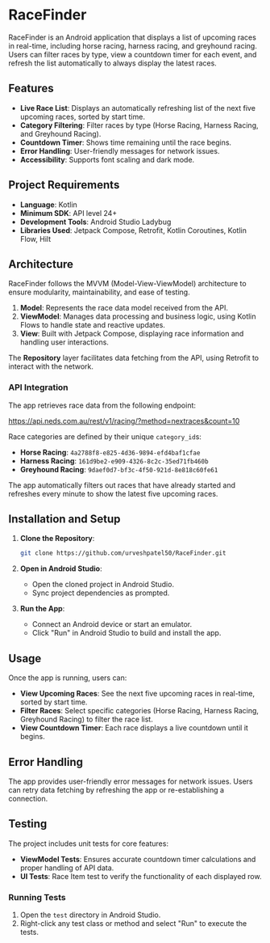# RaceFinder

RaceFinder is an Android application that displays a list of upcoming races in real-time, including horse racing, harness racing, and greyhound racing. Users can filter races by type, view a countdown timer for each event, and refresh the list automatically to always display the latest races.

## Features

- **Live Race List**: Displays an automatically refreshing list of the next five upcoming races, sorted by start time.
- **Category Filtering**: Filter races by type (Horse Racing, Harness Racing, and Greyhound Racing).
- **Countdown Timer**: Shows time remaining until the race begins.
- **Error Handling**: User-friendly messages for network issues.
- **Accessibility**: Supports font scaling and dark mode.

## Project Requirements

- **Language**: Kotlin
- **Minimum SDK**: API level 24+
- **Development Tools**: Android Studio Ladybug
- **Libraries Used**: Jetpack Compose, Retrofit, Kotlin Coroutines, Kotlin Flow, Hilt

## Architecture

RaceFinder follows the MVVM (Model-View-ViewModel) architecture to ensure modularity, maintainability, and ease of testing.

1. **Model**: Represents the race data model received from the API.
2. **ViewModel**: Manages data processing and business logic, using Kotlin Flows to handle state and reactive updates.
3. **View**: Built with Jetpack Compose, displaying race information and handling user interactions.

The **Repository** layer facilitates data fetching from the API, using Retrofit to interact with the network.

### API Integration

The app retrieves race data from the following endpoint:

https://api.neds.com.au/rest/v1/racing/?method=nextraces&count=10

Race categories are defined by their unique `category_id`s:
- **Horse Racing**: `4a2788f8-e825-4d36-9894-efd4baf1cfae`
- **Harness Racing**: `161d9be2-e909-4326-8c2c-35ed71fb460b`
- **Greyhound Racing**: `9daef0d7-bf3c-4f50-921d-8e818c60fe61`

The app automatically filters out races that have already started and refreshes every minute to show the latest five upcoming races.

## Installation and Setup

1. **Clone the Repository**:
   ```bash
   git clone https://github.com/urveshpatel50/RaceFinder.git

2. **Open in Android Studio**:
    - Open the cloned project in Android Studio.
    - Sync project dependencies as prompted.

3. **Run the App**:
    - Connect an Android device or start an emulator.
    - Click "Run" in Android Studio to build and install the app.

## Usage

Once the app is running, users can:

- **View Upcoming Races**: See the next five upcoming races in real-time, sorted by start time.
- **Filter Races**: Select specific categories (Horse Racing, Harness Racing, Greyhound Racing) to filter the race list.
- **View Countdown Timer**: Each race displays a live countdown until it begins.

## Error Handling

The app provides user-friendly error messages for network issues. Users can retry data fetching by refreshing the app or re-establishing a connection.

## Testing

The project includes unit tests for core features:

- **ViewModel Tests**: Ensures accurate countdown timer calculations and proper handling of API data.
- **UI Tests**: Race Item test to verify the functionality of each displayed row.

### Running Tests

1. Open the `test` directory in Android Studio. 
2. Right-click any test class or method and select "Run" to execute the tests.
